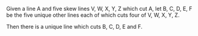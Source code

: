 Given a line A and five skew lines V, W, X, Y, Z which cut A, let B, C,
D, E, F be the five unique other lines each of which cuts four of V, W,
X, Y, Z.

Then there is a unique line which cuts B, C, D, E and F.
